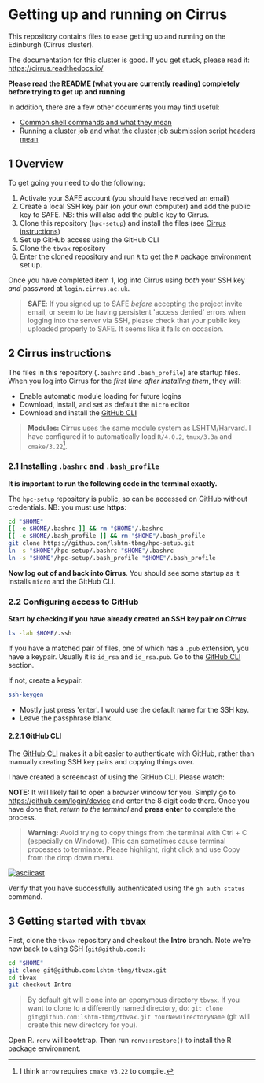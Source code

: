 # Getting up and running on Cirrus

This repository contains files to ease getting up and running on the Edinburgh (Cirrus cluster).

The documentation for this cluster is good. If you get stuck, please read it: <https://cirrus.readthedocs.io/>

**Please read the README (what you are currently reading) completely before trying to get up and running**

In addition, there are a few other documents you may find useful:

* [Common shell commands and what they mean](common-shell-commands.md)
* [Running a cluster job and what the cluster job submission script headers mean](running-a-cluster-job.md)

## 1 Overview

To get going you need to do the following:

1. Activate your SAFE account (you should have received an email)
2. Create a local SSH key pair (on your own computer) and add the public key to SAFE. NB: this will also add the public key to Cirrus.
3. Clone this repository (`hpc-setup`) and install the files (see [Cirrus instructions](#2-cirrus-instructions))
4. Set up GitHub access using the GitHub CLI
5. Clone the `tbvax` repository
6. Enter the cloned repository and run `R` to get the `R` package environment set up.

Once you have completed item 1, log into Cirrus using _both_ your SSH key _and_ password at `login.cirrus.ac.uk`.

> **SAFE**: If you signed up to SAFE _before_ accepting the project invite email, or seem to be having persistent 'access denied' errors when logging into the server via SSH, please check that your public key uploaded properly to SAFE. It seems like it fails on occasion.


## 2 Cirrus instructions

The files in this repository (`.bashrc` and `.bash_profile`) are startup files. When you log into Cirrus for the _first time after installing them_, they will:

* Enable automatic module loading for future logins
* Download, install, and set as default the `micro` editor
* Download and install the [GitHub CLI][ghcli]

> **Modules:** Cirrus uses the same module system as LSHTM/Harvard. I have configured it to automatically load `R/4.0.2`, `tmux/3.3a` and `cmake/3.22`[^cmake].

### 2.1 Installing `.bashrc` and `.bash_profile`

**It is important to run the following code in the terminal exactly.**

The `hpc-setup` repository is public, so can be accessed on GitHub without credentials. NB: you must use **https**:

```bash
cd "$HOME"
[[ -e $HOME/.bashrc ]] && rm "$HOME"/.bashrc
[[ -e $HOME/.bash_profile ]] && rm "$HOME"/.bash_profile
git clone https://github.com/lshtm-tbmg/hpc-setup.git
ln -s "$HOME"/hpc-setup/.bashrc "$HOME"/.bashrc
ln -s "$HOME"/hpc-setup/.bash_profile "$HOME"/.bash_profile
```

**Now log out of and back into Cirrus**. You should see some startup as it installs `micro` and the GitHub CLI.

### 2.2 Configuring access to GitHub

**Start by checking if you have already created an SSH key pair _on Cirrus_**:

```bash
ls -lah $HOME/.ssh
```

If you have a matched pair of files, one of which has a `.pub` extension, you have a keypair. Usually it is `id_rsa` and `id_rsa.pub`. Go to the [GitHub CLI](#221-github-cli) section.

If not, create a keypair:

```bash
ssh-keygen
```

* Mostly just press 'enter'. I would use the default name for the SSH key.
* Leave the passphrase blank.

#### 2.2.1 GitHub CLI

The [GitHub CLI][ghcli] makes it a bit easier to authenticate with GitHub, rather than manually creating SSH key pairs and copying things over.

I have created a screencast of using the GitHub CLI. Please watch:

**NOTE:** It will likely fail to open a browser window for you. Simply go to <https://github.com/login/device> and enter the 8 digit code there. Once you have done that, _return to the terminal_ and **press enter** to complete the process.

> **Warning:** Avoid trying to copy things from the terminal with Ctrl + C (especially on Windows). This can sometimes cause terminal processes to terminate. Please highlight, right click and use Copy from the drop down menu. 

[![asciicast](https://asciinema.org/a/eyYUm2w7VNEbEirGETIUmN4eP.svg)](https://asciinema.org/a/eyYUm2w7VNEbEirGETIUmN4eP)

Verify that you have successfully authenticated using the `gh auth status` command.

## 3 Getting started with `tbvax`

First, clone the `tbvax` repository and checkout the **Intro** branch. Note we're now back to using SSH (`git@github.com:`):

```bash
cd "$HOME"
git clone git@github.com:lshtm-tbmg/tbvax.git
cd tbvax
git checkout Intro
```

> By default git will clone into an eponymous directory `tbvax`. If you want to clone to a differently named directory, do: `git clone git@github.com:lshtm-tbmg/tbvax.git YourNewDirectoryName` (git will create this new directory for you).

Open R. `renv` will bootstrap. Then run `renv::restore()` to install the R package environment.

[^cmake]: I think `arrow` requires `cmake v3.22` to compile.

[ghcli]: https://cli.github.com
